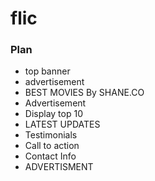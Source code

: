 # flic

### Plan
- top banner 
- advertisement
- BEST MOVIES By SHANE.CO
- Advertisement
- Display top 10 
- LATEST UPDATES 
- Testimonials 
- Call to action 
- Contact Info 
- ADVERTISMENT 
